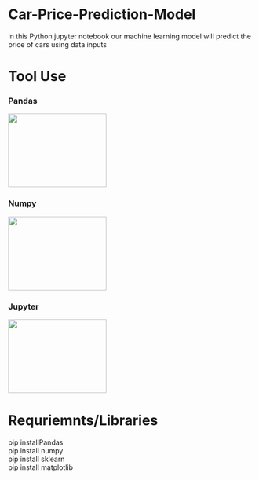 # Car-Price-Prediction-Model
in this Python jupyter notebook our machine learning model will predict the price of cars using data inputs 
# Tool Use
<h3> Pandas</h3>
<img src="https://th.bing.com/th/id/OIP.vD5O0cGtIr0y-S6blOX8vAAAAA?rs=1&pid=ImgDetMain" width="200" height="150">
<h3> Numpy</h3>
<img src="https://datascientest.com/wp-content/uploads/2021/04/illu_numpy_blog-125.png" width="200" height="150">
<h3> Jupyter </h3>
<img src="https://th.bing.com/th/id/R.2942868590f96d71ef8a0964991967bb?rik=tRAHNzvycOTxwQ&pid=ImgRaw&r=0"width="200" height="150"><br>

# Requriemnts/Libraries
<tr>
    <td>pip installPandas</td><br>
    <td>pip install numpy</td><br>
    <td>pip install sklearn</td><br>
    <td>pip install matplotlib</td><br>
  </tr><br>
  
